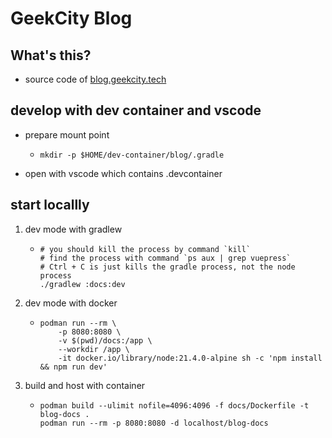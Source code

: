 # GeekCity Blog

## What's this?

* source code of [blog.geekcity.tech](https://blog.geekcity.tech)

## develop with dev container and vscode

* prepare mount point
    + ```shell
      mkdir -p $HOME/dev-container/blog/.gradle
      ```
* open with vscode which contains .devcontainer

## start locallly

1. dev mode with gradlew
    * ```shell
      # you should kill the process by command `kill`
      # find the process with command `ps aux | grep vuepress`
      # Ctrl + C is just kills the gradle process, not the node process
      ./gradlew :docs:dev
      ```
2. dev mode with docker
    * ```shell
      podman run --rm \
          -p 8080:8080 \
          -v $(pwd)/docs:/app \
          --workdir /app \
          -it docker.io/library/node:21.4.0-alpine sh -c 'npm install && npm run dev'
      ```
3. build and host with container
    * ```shell
      podman build --ulimit nofile=4096:4096 -f docs/Dockerfile -t blog-docs .
      podman run --rm -p 8080:8080 -d localhost/blog-docs
      ```
